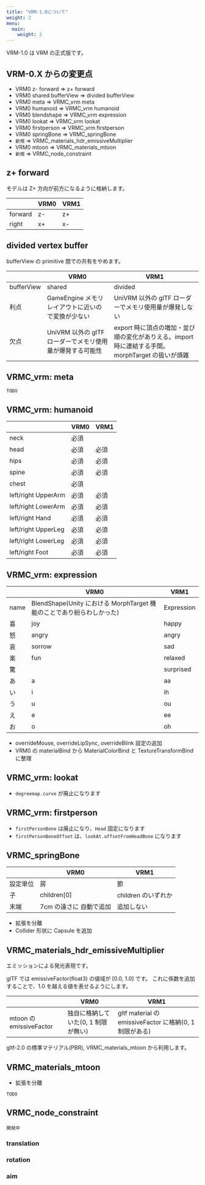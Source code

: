 ```yaml
---
title: "VRM-1.0について"
weight: 2
menu:
  main:
    weight: 2
---
```


VRM-1.0 は VRM の正式版です。

## VRM-0.X からの変更点

- VRM0 z- forward => z+ forward
- VRM0 shared bufferView => divided bufferView
- VRM0 meta => VRMC_vrm meta
- VRM0 humanoid => VRMC_vrm humanoid
- VRM0 blendshape => VRMC_vrm expression
- VRM0 lookat => VRMC_vrm lookat
- VRM0 firstperson => VRMC_vrm firstperson
- VRM0 springBone => VRMC_springBone
- `新規` => VRMC_materials_hdr_emissiveMultiplier
- VRM0 mtoon => VRMC_materials_mtoon
- `新規` => VRMC_node_constraint

## z+ forward

モデルは Z+ 方向が前方になるように格納します。

|         | VRM0 | VRM1 |
| ------- | ---- | ---- |
| forward | z-   | z+   |
| right   | x+   | x-   |

## divided vertex buffer

bufferView の primitive 間での共有をやめます。

|            | VRM0                                                      | VRM1                                                                                             |
| ---------- | --------------------------------------------------------- | ------------------------------------------------------------------------------------------------ |
| bufferView | shared                                                    | divided                                                                                          |
| 利点       | GameEngine メモリレイアウトに近いので変換が少ない         | UniVRM 以外の glTF ローダーでメモリ使用量が爆発しない                                            |
| 欠点       | UniVRM 以外の glTF ローダーでメモリ使用量が爆発する可能性 | export 時に頂点の増加・並び順の変化がありえる。import 時に連結する手間。morphTarget の扱いが煩雑 |

## VRMC_vrm: meta

`TODO`

## VRMC_vrm: humanoid

|                     | VRM0 | VRM1 |
| ------------------- | ---- | ---- |
| neck                | 必須 |      |
| head                | 必須 | 必須 |
| hips                | 必須 | 必須 |
| spine               | 必須 | 必須 |
| chest               | 必須 |      |
| left/right UpperArm | 必須 | 必須 |
| left/right LowerArm | 必須 | 必須 |
| left/right Hand     | 必須 | 必須 |
| left/right UpperLeg | 必須 | 必須 |
| left/right LowerLeg | 必須 | 必須 |
| left/right Foot     | 必須 | 必須 |

## VRMC_vrm: expression

|      | VRM0                                                                  | VRM1       |
| ---- | --------------------------------------------------------------------- | ---------- |
| name | BlendShape(Unity における MorphTarget 機能のことであり紛らわしかった) | Expression |
| 喜   | joy                                                                   | happy      |
| 怒   | angry                                                                 | angry      |
| 哀   | sorrow                                                                | sad        |
| 楽   | fun                                                                   | relaxed    |
| 驚   |                                                                       | surprised  |
| あ   | a                                                                     | aa         |
| い   | i                                                                     | ih         |
| う   | u                                                                     | ou         |
| え   | e                                                                     | ee         |
| お   | o                                                                     | oh         |

- overrideMouse, overrideLipSync, overrideBlink 設定の追加
- VRM0 の materialBind から MaterialColorBind と TextureTransformBind に整理

## VRMC_vrm: lookat

* `degreemap.curve` が廃止になります

## VRMC_vrm: firstperson

* `firstPersonBone` は廃止になり、`Head` 固定になります
* `firstPersonBoneOffset` は、`lookAt.offsetFromHeadBone` になります

## VRMC_springBone

|          | VRM0                    | VRM1                |
| -------- | ----------------------- | ------------------- |
| 設定単位 | 房                      | 節                  |
| 子       | children[0]             | children のいずれか |
| 末端     | 7cm の遠さに 自動で追加 | 追加しない          |

- 拡張を分離
- Collider 形状に Capsule を追加

## VRMC_materials_hdr_emissiveMultiplier

エミッションによる発光表現です。

glTF では emissiveFactor(float3) の値域が [0.0, 1.0] です。
これに係数を追加することで、1.0 を越える値を表せるようにします。

|                         | VRM0                                | VRM1                                                    |
| ----------------------- | ----------------------------------- | ------------------------------------------------------- |
| mtoon の emissiveFactor | 独自に格納していた(0, 1 制限が無い) | gltf material の emissiveFactor に格納(0, 1 制限がある) |

gltf-2.0 の標準マテリアル(PBR), VRMC_materials_mtoon から利用します。

## VRMC_materials_mtoon

- 拡張を分離

`TODO`

## VRMC_node_constraint

`開発中`

### translation

### rotation

### aim

